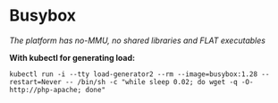 # Busybox
_The platform has no-MMU, no shared libraries and FLAT executables_

__With kubectl for generating load:__
```
kubectl run -i --tty load-generator2 --rm --image=busybox:1.28 --restart=Never -- /bin/sh -c "while sleep 0.02; do wget -q -O- http://php-apache; done"
```
